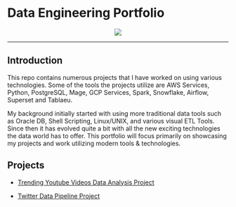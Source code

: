 # Data Engineering Portfolio

<p align="center">
    <img src="https://github.com/claydoers/Portfolio/assets/109707159/a352dacb-c89c-4c48-ac92-b7ef5543c985"></center>
</p>

--------------------------------------------------------------
## Introduction

This repo contains numerous projects that I have worked on using various technologies. Some of the tools the projects utilize are AWS Services, Python, PostgreSQL, Mage, GCP Services, Spark, Snowflake, Airflow, Superset and Tablaeu. 

My background initially started with using more traditional data tools such as Oracle DB, Shell Scripting, Linux/UNIX, and various visual ETL Tools. Since then it has evolved quite a bit with all the new exciting technologies the data world has to offer. This portfolio will focus primarily on showcasing my projects and work utilizing modern tools & technologies. 

## Projects
<ul>
    <li><a href="https://github.com/claydoers/de-youtube-analysis-project#readme" target="_blank">Trending Youtube Videos Data Analysis Project</a></li>
</ul>

<ul>
    <li><a href="https://github.com/claydoers/de-twitter-analysis-project" target="_blank">Twitter Data Pipeline Project</a></li>
</ul>



